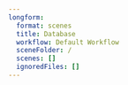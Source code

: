 ```yaml
---
longform:
  format: scenes
  title: Database
  workflow: Default Workflow
  sceneFolder: /
  scenes: []
  ignoredFiles: []
---
```

